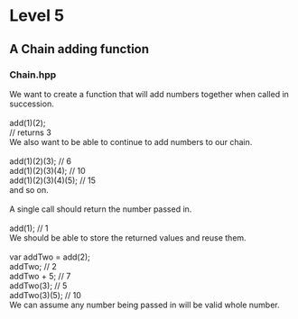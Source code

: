 # Level 5
## A Chain adding function
### Chain.hpp
We want to create a function that will add numbers together when called in succession.<br>
<br>
add(1)(2);<br>
// returns 3<br>
We also want to be able to continue to add numbers to our chain.<br>
<br>
add(1)(2)(3); // 6<br>
add(1)(2)(3)(4); // 10<br>
add(1)(2)(3)(4)(5); // 15<br>
and so on.<br>
<br>
A single call should return the number passed in.<br>
<br>
add(1); // 1<br>
We should be able to store the returned values and reuse them.<br>
<br>
var addTwo = add(2);<br>
addTwo; // 2<br>
addTwo + 5; // 7<br>
addTwo(3); // 5<br>
addTwo(3)(5); // 10<br>
We can assume any number being passed in will be valid whole number.<br>